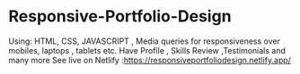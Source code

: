 # Responsive-Portfolio-Design
Using: HTML, CSS, JAVASCRIPT , Media queries for responsiveness over mobiles, laptops , tablets etc. Have Profile , Skills Review ,Testimonials and many more
See live on Netlify :https://responsiveportfoliodesign.netlify.app/
